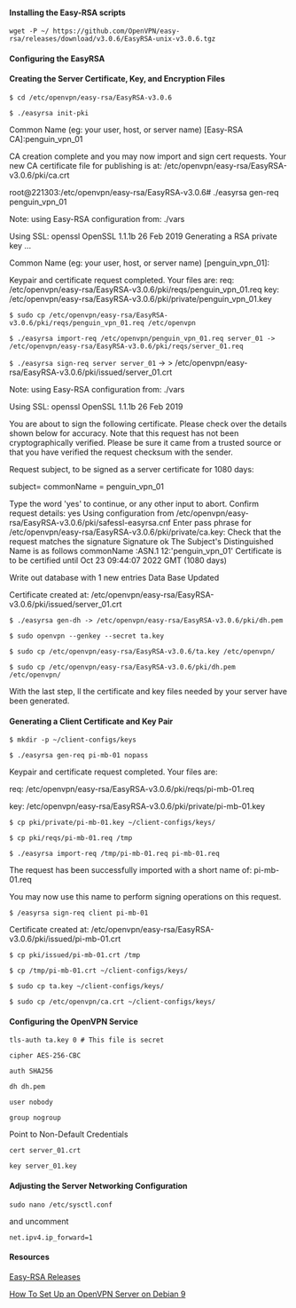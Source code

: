 #### Installing the Easy-RSA scripts

``wget -P ~/ https://github.com/OpenVPN/easy-rsa/releases/download/v3.0.6/EasyRSA-unix-v3.0.6.tgz``

#### Configuring the EasyRSA

#### Creating the Server Certificate, Key, and Encryption Files

``$ cd /etc/openvpn/easy-rsa/EasyRSA-v3.0.6``

``$ ./easyrsa init-pki``



Common Name (eg: your user, host, or server name) [Easy-RSA CA]:penguin_vpn_01

CA creation complete and you may now import and sign cert requests.
Your new CA certificate file for publishing is at:
/etc/openvpn/easy-rsa/EasyRSA-v3.0.6/pki/ca.crt

root@221303:/etc/openvpn/easy-rsa/EasyRSA-v3.0.6# ./easyrsa gen-req penguin_vpn_01

Note: using Easy-RSA configuration from: ./vars

Using SSL: openssl OpenSSL 1.1.1b  26 Feb 2019
Generating a RSA private key ...

Common Name (eg: your user, host, or server name) [penguin_vpn_01]:

Keypair and certificate request completed. Your files are:
req: /etc/openvpn/easy-rsa/EasyRSA-v3.0.6/pki/reqs/penguin_vpn_01.req
key: /etc/openvpn/easy-rsa/EasyRSA-v3.0.6/pki/private/penguin_vpn_01.key


``$ sudo cp /etc/openvpn/easy-rsa/EasyRSA-v3.0.6/pki/reqs/penguin_vpn_01.req /etc/openvpn``


``$ ./easyrsa import-req /etc/openvpn/penguin_vpn_01.req server_01 -> /etc/openvpn/easy-rsa/EasyRSA-v3.0.6/pki/reqs/server_01.req``


``$ ./easyrsa sign-req server server_01`` -> > /etc/openvpn/easy-rsa/EasyRSA-v3.0.6/pki/issued/server_01.crt

Note: using Easy-RSA configuration from: ./vars

Using SSL: openssl OpenSSL 1.1.1b  26 Feb 2019


You are about to sign the following certificate.
Please check over the details shown below for accuracy. Note that this request
has not been cryptographically verified. Please be sure it came from a trusted
source or that you have verified the request checksum with the sender.

Request subject, to be signed as a server certificate for 1080 days:

subject=
    commonName                = penguin_vpn_01


Type the word 'yes' to continue, or any other input to abort.
  Confirm request details: yes
Using configuration from /etc/openvpn/easy-rsa/EasyRSA-v3.0.6/pki/safessl-easyrsa.cnf
Enter pass phrase for /etc/openvpn/easy-rsa/EasyRSA-v3.0.6/pki/private/ca.key:
Check that the request matches the signature
Signature ok
The Subject's Distinguished Name is as follows
commonName            :ASN.1 12:'penguin_vpn_01'
Certificate is to be certified until Oct 23 09:44:07 2022 GMT (1080 days)

Write out database with 1 new entries
Data Base Updated

Certificate created at: /etc/openvpn/easy-rsa/EasyRSA-v3.0.6/pki/issued/server_01.crt


``$ ./easyrsa gen-dh -> /etc/openvpn/easy-rsa/EasyRSA-v3.0.6/pki/dh.pem``


``$ sudo openvpn --genkey --secret ta.key``


``$ sudo cp /etc/openvpn/easy-rsa/EasyRSA-v3.0.6/ta.key /etc/openvpn/``

``$ sudo cp /etc/openvpn/easy-rsa/EasyRSA-v3.0.6/pki/dh.pem /etc/openvpn/``


With the last step, ll the certificate and key files needed by your server have been generated.



#### Generating a Client Certificate and Key Pair

``$ mkdir -p ~/client-configs/keys``

``$ ./easyrsa gen-req pi-mb-01 nopass``

Keypair and certificate request completed. Your files are:

req: /etc/openvpn/easy-rsa/EasyRSA-v3.0.6/pki/reqs/pi-mb-01.req

key: /etc/openvpn/easy-rsa/EasyRSA-v3.0.6/pki/private/pi-mb-01.key

``$ cp pki/private/pi-mb-01.key ~/client-configs/keys/``

``$ cp pki/reqs/pi-mb-01.req /tmp``

``$ ./easyrsa import-req /tmp/pi-mb-01.req pi-mb-01.req``

The request has been successfully imported with a short name of: pi-mb-01.req

You may now use this name to perform signing operations on this request.

``$ /easyrsa sign-req client pi-mb-01``

Certificate created at: /etc/openvpn/easy-rsa/EasyRSA-v3.0.6/pki/issued/pi-mb-01.crt

``$ cp pki/issued/pi-mb-01.crt /tmp``

``$ cp /tmp/pi-mb-01.crt ~/client-configs/keys/``

``$ sudo cp ta.key ~/client-configs/keys/``

``$ sudo cp /etc/openvpn/ca.crt ~/client-configs/keys/``

#### Configuring the OpenVPN Service

``tls-auth ta.key 0 # This file is secret``

``cipher AES-256-CBC``

``auth SHA256``

``dh dh.pem``

``user nobody``

``group nogroup``

Point to Non-Default Credentials

``cert server_01.crt``

``key server_01.key``

#### Adjusting the Server Networking Configuration

``sudo nano /etc/sysctl.conf``

and uncomment

``net.ipv4.ip_forward=1``
#### Resources

[Easy-RSA Releases](https://github.com/OpenVPN/easy-rsa/releases)

[How To Set Up an OpenVPN Server on Debian 9](https://www.digitalocean.com/community/tutorials/how-to-set-up-an-openvpn-server-on-debian-9)
